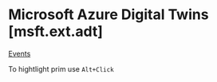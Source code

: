 # Microsoft Azure Digital Twins [msft.ext.adt]


[Events](./events.md)


To hightlight prim use `Alt+Click`

